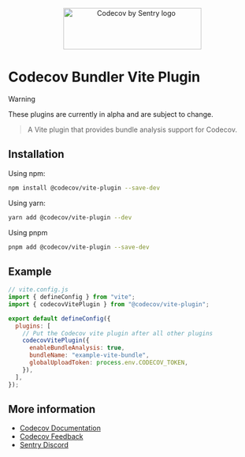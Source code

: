<p align="center">
  <a href="https://about.codecov.io" target="_blank">
    <img src="https://about.codecov.io/wp-content/themes/codecov/assets/brand/sentry-cobranding/logos/codecov-by-sentry-logo.svg" alt="Codecov by Sentry logo" width="280" height="84">
  </a>
</p>

# Codecov Bundler Vite Plugin

> [!WARNING]  
> These plugins are currently in alpha and are subject to change.

> A Vite plugin that provides bundle analysis support for Codecov.

## Installation

Using npm:

```bash
npm install @codecov/vite-plugin --save-dev
```

Using yarn:

```bash
yarn add @codecov/vite-plugin --dev
```

Using pnpm

```bash
pnpm add @codecov/vite-plugin --save-dev
```

## Example

```js
// vite.config.js
import { defineConfig } from "vite";
import { codecovVitePlugin } from "@codecov/vite-plugin";

export default defineConfig({
  plugins: [
    // Put the Codecov vite plugin after all other plugins
    codecovVitePlugin({
      enableBundleAnalysis: true,
      bundleName: "example-vite-bundle",
      globalUploadToken: process.env.CODECOV_TOKEN,
    }),
  ],
});
```

## More information

- [Codecov Documentation](https://docs.codecov.com/docs)
- [Codecov Feedback](https://github.com/codecov/feedback/discussions)
- [Sentry Discord](https://discord.gg/Ww9hbqr)
